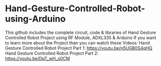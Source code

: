 # Hand-Gesture-Controlled-Robot-using-Arduino
This github includes the complete circuit, code &amp; libraries of Hand Gesture Controlled Robot Project using RF Module, ADXL335 &amp; Arduino
If you want to learn more about the Project than you can watch these Videos:
Hand Gesture Controlled Robot Project Part 1: https://youtu.be/n5UGB0S4qHQ
Hand Gesture Controlled Robot Project Part 2: https://youtu.be/DpT_wH_o0CM
